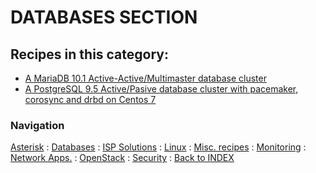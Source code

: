 # DATABASES SECTION


## Recipes in this category:

- [A MariaDB 10.1 Active-Active/Multimaster database cluster](https://github.com/tigerlinux/tigerlinux-extra-recipes/blob/master/recipes/databases/mariadb-cluster-centos7)
- [A PostgreSQL 9.5 Active/Pasive database cluster with pacemaker, corosync and drbd on Centos 7](https://github.com/tigerlinux/tigerlinux-extra-recipes/tree/master/recipes/databases/postgresql-cluster-drbd-centos7)


### Navigation

[Asterisk](/recipes/asterisk) : [Databases](/recipes/databases) : [ISP Solutions](/recipes/ispapps) : [Linux](/recipes/linux) : [Misc. recipes](/recipes/misc) : [Monitoring](/recipes/monitoring) : [Network Apps.](/recipes/networkapps) : [OpenStack](/recipes/openstack) : [Security](/recipes/security) : [Back to INDEX](/)
